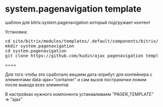 system.pagenavigation template
====

<p>шаблон для bitrix:system.pagenavigation который подгружает контент</p>
<p>Установка:</p>
<pre>cd site/bitrix/modules/templates/.default/components/bitrix/
mkdir system.pagenavigation
cd system.pagenavigation
git clone https://github.com/kudin/ajax_pagenavigation_template.git ajax </pre>
==== 

<p>Для того чтобы это сработало вешаем дата-атрибут для контейнера с элементами data-ajax="container"
и сам вызов постранички ложим после вывода всех элементов</p>

<p>В настройках нужного компонента устанавливаем "PAGER_TEMPLATE" => "ajax" </p>